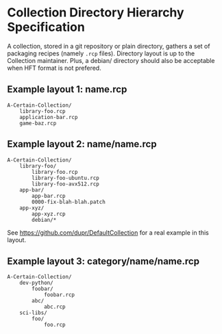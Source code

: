 # Collection Directory Hierarchy Specification

A collection, stored in a git repository or plain directory, gathers a set
of packaging recipes (namely `.rcp` files). Directory layout is up to the
Collection maintainer. Plus, a debian/ directory should also be acceptable
when HFT format is not prefered.

## Example layout 1: name.rcp

```
A-Certain-Collection/
    library-foo.rcp
    application-bar.rcp
    game-baz.rcp
```

## Example layout 2: name/name.rcp

```
A-Certain-Collection/
    library-foo/
        library-foo.rcp
        library-foo-ubuntu.rcp
        library-foo-avx512.rcp
    app-bar/
        app-bar.rcp
        0000-fix-blah-blah.patch
    app-xyz/
        app-xyz.rcp
        debian/*
```

See https://github.com/dupr/DefaultCollection for a real example in this layout.

## Example layout 3: category/name/name.rcp

```
A-Certain-Collection/
    dev-python/
        foobar/
            foobar.rcp
        abc/
            abc.rcp
    sci-libs/
        foo/
            foo.rcp
```
